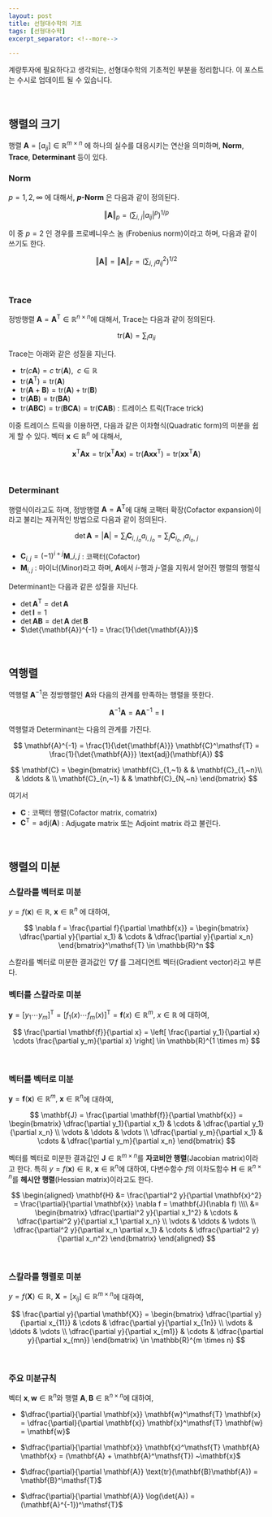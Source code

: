 ```yaml
---
layout: post
title: 선형대수학의 기초
tags: [선형대수학]
excerpt_separator: <!--more-->

---
```


계량투자에 필요하다고 생각되는, 선형대수학의 기초적인 부분을 정리합니다. 이 포스트는 수시로 업데이트 될 수 있습니다. 
<!--more-->

<br/>

## 행렬의 크기

행렬 $\mathbf{A} = [a_{ij}] \in \mathbb{R}^{m \times n}$ 에 하나의 실수를 대응시키는 연산을 의미하며, **Norm**, **Trace**, **Determinant** 등이 있다. 
<br/>

### Norm

$p = 1, 2, \infty$ 에 대해서, **$p$-Norm** 은 다음과 같이 정의된다. 

$$
\Vert \mathbf{A} \Vert_p = \left( \sum_{i,~j} |a_{ij} |^p \right)^{1/p} 
$$

이 중 $p = 2$ 인 경우를 프로베니우스 놈 (Frobenius norm)이라고 하며, 다음과 같이 쓰기도 한다. 

$$
\Vert \mathbf{A} \Vert = \Vert \mathbf{A} \Vert_F = \left( \sum_{i,~j} a_{ij}^2 \right)^{1/2}
$$

<br/>

### Trace

정방행렬 $\mathbf{A} = \mathbf{A}^\mathsf{T} \in \mathbb{R}^{n \times n}$에 대해서, Trace는 다음과 같이 정의된다. 

$$
\text{tr}(\mathbf{A}) = \sum_i {a_{ii}}
$$

Trace는 아래와 같은 성질을 지닌다. 

* $\text{tr}(c\mathbf{A}) = c ~ \text{tr}(\mathbf{A}), ~~c \in \mathbb{R}$
* $\text{tr}(\mathbf{A}^\mathsf{T}) = \text{tr}(\mathbf{A})$
* $\text{tr}(\mathbf{A} + \mathbf{B}) = \text{tr}(\mathbf{A}) + \text{tr}(\mathbf{B})$
* $\text{tr}(\mathbf{A}\mathbf{B}) = \text{tr}(\mathbf{B}\mathbf{A})$
* $\text{tr}(\mathbf{A}\mathbf{B}\mathbf{C}) = \text{tr}(\mathbf{B}\mathbf{C}\mathbf{A}) = \text{tr}(\mathbf{C}\mathbf{A}\mathbf{B})$ : 트레이스 트릭(Trace trick)

이중 트레이스 트릭을 이용하면, 다음과 같은 이차형식(Quadratic form)의 미분을 쉽게 할 수 있다. 벡터 $\mathbf{x} \in \mathbb{R}^n$ 에 대해서, 

$$
\mathbf{x}^\mathsf{T} \mathbf{A} \mathbf{x} = \text{tr}(\mathbf{x}^\mathsf{T} \mathbf{A} \mathbf{x}) = \text{tr}(\mathbf{A} \mathbf{x} \mathbf{x}^\mathsf{T}) = \text{tr}(\mathbf{x} \mathbf{x}^\mathsf{T} \mathbf{A})
$$

<br/>

### Determinant

행렬식이라고도 하며, 정방행렬 $\mathbf{A} = \mathbf{A}^\mathsf{T}$에 대해 코팩터 확장(Cofactor expansion)이라고 불리는 재귀적인 방법으로 다음과 같이 정의된다. 

$$
\det{\mathbf{A}} = |\mathbf{A}| = \sum_i \mathbf{C}_{i, ~j_o} a_{i,~j_o} = \sum_j  \mathbf{C}_{i_o, ~j} a_{i_o,~j}
$$

* $\mathbf{C}_{i,j} = (-1)^{i+j} \mathbf{M}\_{i,j}$ : 코팩터(Cofactor)
* $\mathbf{M}_{i,j}$ : 마이너(Minor)라고 하며, $\mathbf{A}$에서 $i$-행과 $j$-열을 지워서 얻어진 행렬의 행렬식

Determinant는 다음과 같은 성질을 지닌다. 

* $\det{\mathbf{A}}^\mathsf{T} = \det{\mathbf{A}}$
* $\det{\mathbf{I}} = 1$
* $\det{\mathbf{A}\mathbf{B}} = \det{\mathbf{A}} ~ \det{\mathbf{B}}$
* $\det{\mathbf{A}}^{-1} = \frac{1}{\det{\mathbf{A}}}$

<br/>

## 역행렬

역행렬 $\mathbf{A}^{-1}$은 정방행렬인 $\mathbf{A}$와 다음의 관계를 만족하는 행렬을 뜻한다.

$$
\mathbf{A}^{-1} \mathbf{A} = \mathbf{A} \mathbf{A}^{-1} = \mathbf{I} 
$$

역행렬과 Determinant는 다음의 관계를 가진다. 


$$
\mathbf{A}^{-1} = \frac{1}{\det{\mathbf{A}}} \mathbf{C}^\mathsf{T} = \frac{1}{\det{\mathbf{A}}} \text{adj}(\mathbf{A})
$$

$$
\mathbf{C} = 
\begin{bmatrix}
\mathbf{C}_{1,~1} & & \mathbf{C}_{1,~n}\\
& \ddots & \\
\mathbf{C}_{n,~1} & & \mathbf{C}_{N,~n}
\end{bmatrix}
$$

여기서 

* $\mathbf{C}$ : 코팩터 행렬(Cofactor matrix, comatrix)
* $\mathbf{C}^\mathsf{T} = \text{adj}(\mathbf{A})$ : Adjugate matrix 또는 Adjoint matrix 라고 불린다. 

<br/>

## 행렬의 미분


### 스칼라를 벡터로 미분

$y = f(\mathbf{x}) \in \mathbb{R}, ~ \mathbf{x} \in \mathbb{R}^n$ 에 대하여, 

$$
\nabla f = \frac{\partial f}{\partial \mathbf{x}} = 
\begin{bmatrix}
\dfrac{\partial y}{\partial x_1} & \cdots & \dfrac{\partial y}{\partial x_n}
\end{bmatrix}^\mathsf{T} \in \mathbb{R}^n
$$

스칼라를 벡터로 미분한 결과값인 $\nabla f$ 를 그레디언트 벡터(Gradient vector)라고 부른다. 
<br/>

### 벡터를 스칼라로 미분

$\mathbf{y} = [y_1 \cdots y_m]^\mathsf{T} = [f_1(x) \cdots f_m(x)]^\mathsf{T} = \mathbf{f}(x) \in \mathbb{R}^m$,  $x \in \mathbb{R}$ 에 대하여,


$$
\frac{\partial \mathbf{f}}{\partial x} = \left[ \frac{\partial y_1}{\partial x} \cdots \frac{\partial y_m}{\partial x} \right] \in \mathbb{R}^{1 \times m}
$$

<br/>

### 벡터를 벡터로 미분

$\mathbf{y} = \mathbf{f}(\mathbf{x}) \in \mathbb{R}^m, ~ \mathbf{x} \in \mathbb{R}^n$에 대하여, 


$$
\mathbf{J} = \frac{\partial \mathbf{f}}{\partial \mathbf{x}} = 
\begin{bmatrix}
\dfrac{\partial y_1}{\partial x_1} & \cdots & \dfrac{\partial y_1}{\partial x_n} \\
\vdots & \ddots & \vdots \\
\dfrac{\partial y_m}{\partial x_1} & \cdots & \dfrac{\partial y_m}{\partial x_n}
\end{bmatrix}
$$

벡터를 벡터로 미분한 결과값인 $\mathbf{J} \in \mathbb{R}^{m \times n}$를 **자코비안 행렬**(Jacobian matrix)이라고 한다. 특히 $y = f(\mathbf{x}) \in \mathbb{R}, ~ \mathbf{x} \in \mathbb{R}^n$에 대하여, 다변수함수 $f$의 이차도함수 $\mathbf{H} \in \mathbb{R}^{n \times n}$를 **헤시안 행렬**(Hessian matrix)이라고도 한다. 


$$
\begin{aligned}
\mathbf{H} 
&= \frac{\partial^2 y}{\partial \mathbf{x}^2} = 
\frac{\partial}{\partial \mathbf{x}} \nabla f = \mathbf{J}(\nabla f) \\\\
&= \begin{bmatrix}
\dfrac{\partial^2 y}{\partial x_1^2} & \cdots & \dfrac{\partial^2 y}{\partial x_1 \partial x_n} \\
\vdots & \ddots & \vdots \\
\dfrac{\partial^2 y}{\partial x_n \partial x_1} & \cdots & \dfrac{\partial^2 y}{\partial x_n^2} 
\end{bmatrix} 
\end{aligned}
$$

<br/>

### 스칼라를 행렬로 미분

$y = f(\mathbf{X}) \in \mathbb{R}, ~ \mathbf{X} = [x_{ij}] \in \mathbb{R}^{m \times n}$에 대하여, 

$$
\frac{\partial y}{\partial \mathbf{X}} = 
\begin{bmatrix}
\dfrac{\partial y}{\partial x_{11}} & \cdots & \dfrac{\partial y}{\partial x_{1n}} \\
\vdots & \ddots & \vdots \\
\dfrac{\partial y}{\partial x_{m1}} & \cdots & \dfrac{\partial y}{\partial x_{mn}} 
\end{bmatrix} \in \mathbb{R}^{m \times n}
$$

<br/>

### 주요 미분규칙

벡터 $\mathbf{x}, \mathbf{w} \in \mathbb{R}^n$와 행렬 $\mathbf{A}, \mathbf{B} \in \mathbb{R}^{n \times n}$에 대하여, 

* $\dfrac{\partial}{\partial \mathbf{x}} \mathbf{w}^\mathsf{T} \mathbf{x} = \dfrac{\partial}{\partial \mathbf{x}} \mathbf{x}^\mathsf{T} \mathbf{w} = \mathbf{w}$

* $\dfrac{\partial}{\partial \mathbf{x}} \mathbf{x}^\mathsf{T} \mathbf{A} \mathbf{x} = (\mathbf{A} + \mathbf{A}^\mathsf{T}) ~\mathbf{x}$

* $\dfrac{\partial}{\partial \mathbf{A}} \text{tr}(\mathbf{B}\mathbf{A}) = \mathbf{B}^\mathsf{T}$

* $\dfrac{\partial}{\partial \mathbf{A}} \log(\det{A}) = (\mathbf{A}^{-1})^\mathsf{T}$






